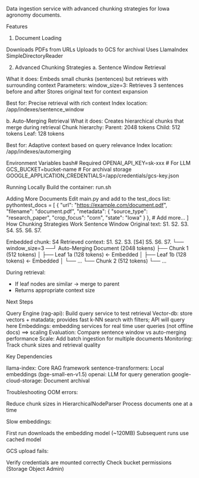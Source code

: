Data ingestion service with advanced chunking strategies for Iowa agronomy documents.

Features
1. Document Loading

Downloads PDFs from URLs
Uploads to GCS for archival
Uses LlamaIndex SimpleDirectoryReader

2. Advanced Chunking Strategies
a. Sentence Window Retrieval

What it does: Embeds small chunks (sentences) but retrieves with surrounding context
Parameters:
window_size=3: Retrieves 3 sentences before and after
Stores original text for context expansion

Best for: Precise retrieval with rich context
Index location: /app/indexes/sentence_window

b. Auto-Merging Retrieval
What it does: Creates hierarchical chunks that merge during retrieval
Chunk hierarchy:
Parent: 2048 tokens
Child: 512 tokens
Leaf: 128 tokens

Best for: Adaptive context based on query relevance
Index location: /app/indexes/automerging

Environment Variables
bash# Required
OPENAI_API_KEY=sk-xxx        # For LLM 
GCS_BUCKET=bucket-name      # For archival storage
GOOGLE_APPLICATION_CREDENTIALS=/app/credentials/gcs-key.json

Running Locally
Build the container:
run.sh

Adding More Documents
Edit main.py and add to the test_docs list:
pythontest_docs = [
    {
        "url": "https://example.com/document.pdf",
        "filename": "document.pdf",
        "metadata": {
            "source_type": "research_paper",
            "crop_focus": "corn",
            "state": "Iowa"
        }
    },
    # Add more...
]
How Chunking Strategies Work
Sentence Window
Original text: S1. S2. S3. S4. S5. S6. S7.

Embedded chunk: S4
Retrieved context: S1. S2. S3. [S4] S5. S6. S7.
                   └── window_size=3 ──┘
Auto-Merging
Document (2048 tokens)
├── Chunk 1 (512 tokens)
│   ├── Leaf 1a (128 tokens) ← Embedded
│   ├── Leaf 1b (128 tokens) ← Embedded
│   └── ...
└── Chunk 2 (512 tokens)
    └── ...

During retrieval:
- If leaf nodes are similar → merge to parent
- Returns appropriate context size

Next Steps

Query Engine (rag-api): Build query service to test retrieval
Vector-db: store vectors + matadata; provides fast k-NN search with filters; API will query here
Embeddings: embedding services for real time user queries (not offline docs) ==> scaling
Evaluation: Compare sentence window vs auto-merging performance
Scale: Add batch ingestion for multiple documents
Monitoring: Track chunk sizes and retrieval quality

Key Dependencies

llama-index: Core RAG framework
sentence-transformers: Local embeddings (bge-small-en-v1.5)
openai: LLM for query generation
google-cloud-storage: Document archival

Troubleshooting
OOM errors:

Reduce chunk sizes in HierarchicalNodeParser
Process documents one at a time

Slow embeddings:

First run downloads the embedding model (~120MB)
Subsequent runs use cached model

GCS upload fails:

Verify credentials are mounted correctly
Check bucket permissions (Storage Object Admin)
